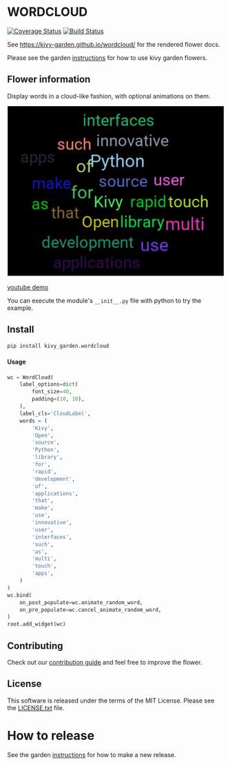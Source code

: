 WORDCLOUD
=========

[![Coverage Status](https://coveralls.io/repos/github/kivy-garden/wordcloud/badge.svg?branch=master)](https://coveralls.io/github/kivy-garden/wordcloud?branch=master)
[![Build Status](https://travis-ci.com/kivy-garden/wordcloud.svg?branch=master)](https://travis-ci.com/kivy-garden/wordcloud)

See https://kivy-garden.github.io/wordcloud/ for the rendered flower docs.

Please see the garden [instructions](https://kivy-garden.github.io) for how to use kivy garden flowers.

Flower information
-------------------

Display words in a cloud-like fashion, with optional animations on them.

![wordcloud example](./example.png)

[youtube demo](https://youtu.be/NEGK7HAOEkU)


You can execute the module's `__init__.py` file with python to try the example.

Install
---------

```sh
pip install kivy_garden.wordcloud
```

#### Usage

```py
wc = WordCloud(
    label_options=dict(
        font_size=40,
        padding=(10, 10),
    ),
    label_cls='CloudLabel',
    words = (
        'Kivy',
        'Open',
        'source',
        'Python',
        'library',
        'for',
        'rapid',
        'development',
        'of',
        'applications',
        'that',
        'make',
        'use',
        'innovative',
        'user',
        'interfaces',
        'such',
        'as',
        'multi',
        'touch',
        'apps',
    )
)
wc.bind(
    on_post_populate=wc.animate_random_word,
    on_pre_populate=wc.cancel_animate_random_word,
)
root.add_widget(wc)
```

Contributing
------------

Check out our [contribution guide](CONTRIBUTING.md) and feel free to improve the flower.

License
-------

This software is released under the terms of the MIT License.
Please see the [LICENSE.txt](LICENSE.txt) file.

How to release
==============

See the garden [instructions](https://kivy-garden.github.io/#makingareleaseforyourflower) for how to make a new release.
